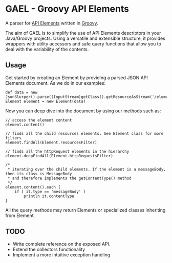 # GAEL - Groovy API Elements


A parser for [API Elements](https://github.com/apiaryio/api-elements) written in [Groovy](http://www.groovy-lang.org/).

The aim of GAEL is to simplify the use of API Elements descriptors in your Java/Groovy projects.
Using a versatile and extensible structure, it provides wrappers with utility accessors and safe query functions that allow you to deal with the variability of the contents.

## Usage
Get started by creating an Element by providing a parsed JSON API Elements document.
As we do in our examples:

	def data = new JsonSlurper().parse((InputStream)getClass().getResourceAsStream('/elements1.json'))
    Element element = new Element(data)

Now you can deep dive into the document by using our methods such as:

	// access the element content
	element.content()

	// finds all the child resources elements. See Element class for more filters
	element.findAll(Element.resourcesFilter)

	// finds all the httpRequest elements in the hierarchy
	element.deepFindAll(Element.httpRequestsFilter)

	/*
	 * iterating over the child elements. If the element is a messageBody, then its class is MessageBody
	 * and therefore implements the getContentType() method
	 */
	element.content().each {
	    if ( it.type == 'messageBody' )
	        println it.contentType
	}

All the query methods may return Elements or specialized classes inheriting from Element.

## TODO
* Write complete reference on the exposed API.
* Extend the collectors functionality
* Implement a more intuitive exception handling
